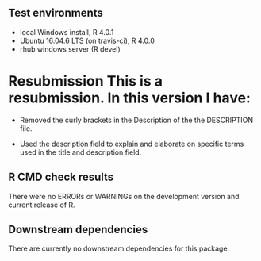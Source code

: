 ## Test environments
* local Windows install, R 4.0.1
* Ubuntu 16.04.6 LTS (on travis-ci), R 4.0.0
* rhub windows server (R devel)

# Resubmission This is a resubmission. In this version I have:

* Removed the curly brackets in the Description of the the DESCRIPTION
file.

* Used the description field to explain and elaborate on specific
terms used in the title and description field.

## R CMD check results 

There were no ERRORs or WARNINGs on the development version and current release of R.

## Downstream dependencies

There are currently no downstream dependencies for this package.
